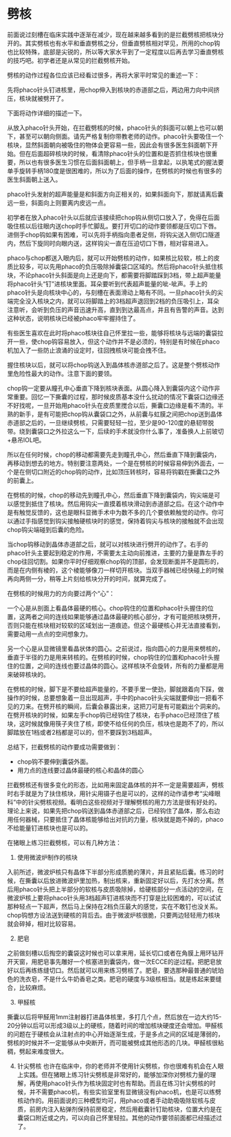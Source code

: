 # 劈核



前面说过刻槽在临床实践中逐渐在减少，现在越来越多看到的是拦截劈核把核块分开的。其实劈核也有水平和垂直劈核之分，但垂直劈核相对罕见，所用的chop钩也比较特殊，底部是尖锐的，所以等大家水平到了一定程度以后再去学习垂直劈核的技巧吧。初学者还是从常见的拦截劈核开始。

劈核的动作过程各位应该已经看过很多，再将大家平时常见的重述一下：

先将phaco针头钉进核里，用chop伸入到核块的赤道部之后，两边用力向中间挤压，核块就被劈开了。

下面将动作详细的描述一下。

从放入phaco针头开始，在拦截劈核的时候，phaco针头的斜面可以朝上也可以朝下，甚至可以朝向侧面。请先严格复制你带教老师的动作。phaco针头要吸住一个核块，显然斜面朝向被吸住的物体会更容易一些，因此会有很多医生斜面朝下开始。但在后面超碎核块的时候，看清除phaco针头的位置和是否抓住核块也很重要，所以也有很多医生习惯在后面斜面朝上，但手柄一旦拿起，以执笔式的握法要单手旋转手柄180度是很困难的，所以为了后面的操作，在劈核的时候也有很多的医生斜面朝上送入。

phaco针头发射的超声能量是和斜面方向正相关的，如果斜面向下，那就请离后囊远一些，斜面向上则要离内皮远一点。

初学者在放入phaco针头以后就应该接续把chop钩从侧切口放入了，免得在后面吸住核以后往眼内送chop时手忙脚乱。要打开切口的动作要领都是压切口下唇。进侧手chop钩如果有困难，可以先将手柄指向患者足侧，将钩尖送入侧切口隧道内，然后下旋同时向眼内送，这样钩尖一直在压迫切口下唇，相对容易进入。

phaco与chop都送入眼内后，就可以开始劈核的动作，如果核比较软，核上的皮质比较多，可以先用phaco的负压吸除掉囊袋口区域的。然后将phaco针头抵住核块，不论phaco针头斜面是向上还是向下，都需要将脚踏踩到3档，带上超声能量将phaco针头“钉”进核块里面。耳朵要听到代表超声能量的呲-呲声。手上的phaco针头是向核块中心的，与刻槽在表面滑动上略有不同。一旦phaco针头的尖端完全没入核块之内，就可以将脚踏上的3档超声退回到2档的负压吸引上，耳朵注意听，会听到负压的声音迅速升高，直到到达最高点，并且有告警的声音。达到这种状态，说明核块已经被phaco牢牢握持住了。

有些医生喜欢在此时将phaco核块往自己怀里拉一些，能够将核块与远端的囊袋拉开一些，使chop钩容易放入，但这个动作并不是必须的，特别是有时候在phaco机加入了一些防止浪涌的设定时，往回拽核块可能会拽不住。

握住核块以后，就可以将chop钩送入到晶体核赤道部之后了。这是整个劈核动作里危险性最大的动作。注意下面的要领。

chop钩一定要从瞳孔中心垂直下降到核块表面。从圆心降入到囊袋内这个动作非常重要。回忆一下撕囊的过程，那时候皮质基本没什么扰动的情况下囊袋口边缘还不好找呢，一旦开始用phaco针头在皮质里搅合以后，撕囊口边缘是看不清的。半熟的新手，是有可能把chop钩从囊袋口之外，从前囊与虹膜之间把chop送到晶体赤道部之后的，一旦继续劈核，只需要轻轻一拉，至少是90-120度的悬韧带脱带。绕到囊袋口之外拉这么一下，后续的手术就没你什么事了，准备换人上前玻切+悬吊IOL吧。

所以在任何时候，chop的移动都需要先走到瞳孔中心，然后垂直下降到囊袋内，再移动到想去的地方。特别要注意两处，一个是在劈核的时候容易伸到外面去，一个是在侧切口附近的chop钩的动作，比如顶压转核时，容易将钩戳在撕囊口之外的前囊上。

在劈核的时候，chop的移动先到瞳孔中心，然后垂直下降到囊袋内，钩尖端是可以感觉到抵住了核块。然后用钩尖一直摸着核块滑动到赤道部之后。在这个动作中是有触觉反馈的，这也是眼科显微手术中为数不多的几个要依赖触觉的动作。你可以通过手指感觉到钩尖接触硬核块时的感觉，保持着钩尖与核块的接触就不会出现chop钩尖端碰到后囊的危险。

当chop钩移动到晶体赤道部之后，就可以对核块进行劈开的动作了。右手的phaco针头主要起到稳定的作用，不需要太主动向前推进，主要的力量是靠左手的chop往回切割。如果你平时仔细观察chop钩的顶部，会发现断面并不是圆形的，而是在内侧有棱的，这个棱能够像刀一样切开核块。当双手器械已经快碰上的时候再向两侧一分，稍等上片刻给核块分开的时间，就算完成了。

在劈核的时候用力的方向要过两个“心”：

一个心是从剖面上看晶体最硬的核心。chop钩住的位置和phaco针头握住的位置，这两者之间的连线如果能够通过晶体最硬的核心部分，才有可能把核块劈开，否则只能在核块相对较软的区域划出一道痕迹。但这个最硬核心并无法直接看到，需要动用一点点的空间想象力。

另一个心是从显微镜里看晶状体的圆心。之前说过，指向圆心的力是用来劈核的，垂直于半径的力是用来转核的。在劈核的时候，chop钩住的位置和phaco针头握住的位置，之间的连线也要过晶体的圆心。这样核块不会旋转，所有的力量都是用来破碎核块的。

在劈核的时候，脚下是不要给超声能量的，不要手里一使劲，脚就跟着向下踩，做操作的时候，总要想象着一旦出现超声，手中的phaco针头尖端就要伸出一把看不见的刀来。在劈开核的瞬间，后囊会暴露出来，这把刀可是有可能戳出个洞来的。在劈开核块的时候，如果左手chop钩已经钩住了核块，右手phaco已经顶住了核块，这时候就像用筷子夹住了核，即使不给任何的负压，核块也是跑不了的，所以脚踏放在1档或者2档都是可以的，但不要踩到3档超声。

总结下，拦截劈核的动作要成功需要做到：

* chop钩不要伸到囊袋外面。
* 用力点的连线要过晶体最硬的核心和晶体的圆心



拦截劈核还有很多变化的形态，比如用来固定晶体核的并不一定是需要超声，劈核时右手就是为了扶住核块，用针尖用镊子也是可以的，这样的动作请参考“尖峰眼科”中的针尖劈核视频。看明白这些视频对于理解劈核的用力方法是很有好处的。理论上来说，如果先把chop钩送到晶体赤道部之后，已经钩住了晶体，那么右边用任何器械，只要抵住了晶体核能够给出对抗的力量，核块就是跑不掉的，phaco不给能量钉进核块也是可以的。



在猪眼上练习拦截劈核，可以有几种方法：

1. 使用微波炉制作的核块

入前所述，微波炉核只有晶体下半部分形成质脆的薄片，并且紧贴后囊。练习的时候，在撕囊以后放进微波炉里加热，制出核来，重新固定好以后，先打水分离。然后用phaco针头把上半部分的软核与皮质吸除掉，给硬核部分一点活动的空间，在微波炉核上要将phaco针头用3档超声钉进核块而不打穿是比较困难的，可以试试那种轻点一下超声，然后马上保持在2档负压最大的感觉，实在不敢钉也没关系。chop钩想方设法送到硬核的背后去。由于微波炉核很脆，只要两边轻轻用力核块就会碎掉，相对比较容易。

2. 肥皂

之前做刻槽以后掏空的囊袋这时候也可以拿来用，延长切口或者在角膜上用环钻开开天窗，用肥皂事先雕好一个核塞进到囊袋内，做一次ECCE的逆过程。把肥皂放好以后再练练缝切口。然后就可以用来练习劈核了。肥皂，要选那种最普通的琥珀色的洗衣皂，不是什么牛奶香皂之类。肥皂的硬度与3级核相当。就是练起来要缝合，比较麻烦。

3. 甲醛核

撕囊以后将甲醛用1mm注射器打进晶体核里，多打几个点，然后放在一边大约15-20分钟以后可以形成3级以上的硬核，随着时间的增加核块硬度还会增加。甲醛核的问题在于硬核会从注射点的中心开始逐渐生成，于是多点之间的区域是薄弱的，劈核的时候并不一定能够从中央断开，而可能被劈成其他形态的几块。甲醛核很粘稠，劈起来难度很大。

4. 针尖劈核
也许在临床中，你的老师并不使用针尖劈核，你也很难有机会在人眼上实践。但在猪眼上练习针尖劈核是非常好的，能够加深你对劈核力量的理解，再使用phaco针头作为核块固定时也有帮助。而且在练习针尖劈核的时候，并不需要phaco机，有些实验室里有显微镜没有phaco机，也是可以练劈核动作的。用前面说的三种模型均可，用phaco或者手动助吸吸除软核与皮质，前房内注入粘弹剂保持前房稳定，然后用截囊针钉助核块，位置大约是在囊袋口附近或之内，可以向自己怀里轻拉。其他的动作要领前面都已经描述过了。






